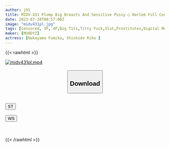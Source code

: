 ```yaml
---
author: j91
title: MIDV-431 Plump Big Breasts And Sensitive Pussy ○ Harlem Full Course Who Will Continuously Nuki In This Exclusive Double Big Breasts First Co-star Riho Shishido Fumika Nakayama
date: 2023-07-28T00:57:00Z
image: "midv431pl.jpg"
tags: [Censored, 3P, 4P,Big Tits,Titty Fuck,Slut,Prostitutes,Digital Mosaic	]
maker: [MOODYZ]
actress: [Nakayama Fumika, Shishido Riho ]
---
```



{{< rawhtml >}}

<div class="video" data-videoid="Y16ZWV0D27IvlQg">
    <a href="javascript:;">
        <img src="https://my.j91.asia/posts/midv431pl/midv431pl.jpg" width="WIDTH" height="HEIGHT" alt="midv431pl.mp4" loading="lazy">
    </a>
</div>

<script type="text/javascript" src="https://j91.asia/asset/on-demand-st.js"></script>

<br>
  <link rel="stylesheet" href="https://j91.asia/asset/bs5.css">
  
  <center>
  <button class="btn btn-primary" type="button" data-bs-toggle="collapse" data-bs-target=".multi-collapse" aria-expanded="false" aria-controls="multiCollapseExample1 multiCollapseExample2"><h2>Download</h2></button></center>
</p>
<div class="row">
  <div class="col">
    <div class="collapse multi-collapse" id="multiCollapseExample1">
      <div class="card card-body">
	      	      <br>
<div class="buttons">  
<a href="https://streamtape.to/v/Y16ZWV0D27IvlQg"><button class="btn-hover color-3"><i class="fa fa-download"></i> ST</button></a></div>
    </div>
  </div>
</div>
  <div class="col">
    <div class="collapse multi-collapse" id="multiCollapseExample2">
      <div class="card card-body">
	      <br>
<div class="buttons">
    <a href="https://wolfstream.tv/dpldugdsprhw.html"><button class="btn-hover color-9"><i class="fa fa-download"></i> WS</button></a></div>
<br><br>
      </div>
    </div>
  </div>
</div>

{{< /rawhtml >}}